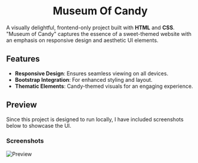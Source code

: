 <h1 align="center">Museum Of Candy</h1>

A visually delightful, frontend-only project built with **HTML** and **CSS**. "Museum of Candy" captures the essence of a sweet-themed website with an emphasis on responsive design and aesthetic UI elements.  

## Features  
- **Responsive Design**: Ensures seamless viewing on all devices.  
- **Bootstrap Integration**: For enhanced styling and layout.  
- **Thematic Elements**: Candy-themed visuals for an engaging experience.  

## Preview  
Since this project is designed to run locally, I have included screenshots below to showcase the UI.  

### Screenshots  
<img align="center" alt="Preview" src="https://github.com/user-attachments/assets/d2cb9e62-36da-4b13-85fd-2832934d23f5">


